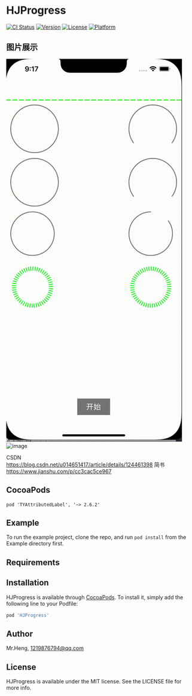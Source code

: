 # HJProgress

[![CI Status](https://img.shields.io/travis/Mr.Heng/HJProgress.svg?style=flat)](https://travis-ci.org/Mr.Heng/HJProgress)
[![Version](https://img.shields.io/cocoapods/v/HJProgress.svg?style=flat)](https://cocoapods.org/pods/HJProgress)
[![License](https://img.shields.io/cocoapods/l/HJProgress.svg?style=flat)](https://cocoapods.org/pods/HJProgress)
[![Platform](https://img.shields.io/cocoapods/p/HJProgress.svg?style=flat)](https://cocoapods.org/pods/HJProgress)

## 图片展示
![image](HJProgress.gif)
![image](https://img-blog.csdnimg.cn/5ad5ed095ca84a97912cf63594af8ea5.gif)

CSDN  
https://blog.csdn.net/u014651417/article/details/124461398
简书
https://www.jianshu.com/p/cc3cac5ce967

## CocoaPods
```
pod 'TYAttributedLabel', '~> 2.6.2'
```




## Example

To run the example project, clone the repo, and run `pod install` from the Example directory first.

## Requirements

## Installation

HJProgress is available through [CocoaPods](https://cocoapods.org). To install
it, simply add the following line to your Podfile:

```ruby
pod 'HJProgress'
```

## Author

Mr.Heng, 1219876794@qq.com

## License

HJProgress is available under the MIT license. See the LICENSE file for more info.
